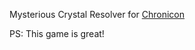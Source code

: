 
Mysterious Crystal Resolver for [Chronicon](https://www.subworldgames.com/chronicon/)

PS: This game is great!